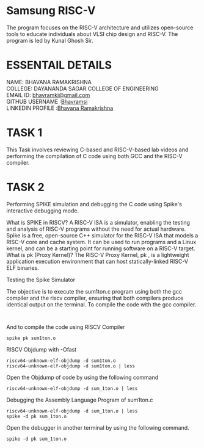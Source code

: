 # Samsung RISC-V
The program focuses on the RISC-V architecture and utilizes open-source tools to educate individuals about VLSI chip design and RISC-V. The program is led by Kunal Ghosh Sir.

# ESSENTAIL DETAILS
NAME: BHAVANA RAMAKRISHNA    
COLLEGE: DAYANANDA SAGAR COLLEGE OF ENGINEERING      
EMAIL ID: [bhavramki@gmail.com](bhavramki@gmail.com)      
GITHUB USERNAME :[Bhavramsi](https://github.com/Bhavramsi)         
LINKEDIN PROFILE :[Bhavana Ramakrishna](https://www.linkedin.com/in/bhavana-ramakrishna-1520922ba?utm_source=share&utm_campaign=share_via&utm_content=profile&utm_medium=android_app)        

# TASK 1
 This Task involves reviewing C-based and RISC-V-based lab videos and performing the compilation of C code using both GCC and the RISC-V compiler.

 # TASK 2
 Performing SPIKE simulation and debugging the C code using Spike's interactive debugging mode.

 What is SPIKE in RISCV?
A RISC-V ISA is a simulator, enabling the testing and analysis of RISC-V programs without the need for actual hardware.
Spike is a free, open-source C++ simulator for the RISC-V ISA that models a RISC-V core and cache system. It can be used to run programs and a Linux kernel, and can be a starting point for running software on a RISC-V target.
What is pk (Proxy Kernel)?
The RISC-V Proxy Kernel, pk , is a lightweight application execution environment that can host statically-linked RISC-V ELF binaries.

Testing the Spike Simulator

The objective is to execute the sum1ton.c program using both the gcc compiler and the riscv compiler, ensuring that both compilers produce identical output on the terminal. To compile the code with the gcc compiler.       
```gcc sum1ton.c
```    
```./a.out
```

And to compile the code using RISCV Compiler                       
```
spike pk sum1ton.o
```

RISCV Objdump with -Ofast        
```
riscv64-unknown-elf-objdump -d sum1ton.o
riscv64-unknown-elf-objdump -d sum1ton.o | less
 ```

Open the Objdump of code by using the following command                   
```
riscv64-unknown-elf-objdump -d sum_1ton.o | less
```


Debugging the Assembly Language Program of sum1ton.c                   
```
riscv64-unknown-elf-objdump -d sum_1ton.o | less 
spike -d pk sum_1ton.o
```

Open the debugger in another terminal by using the following command.         
```
spike -d pk sum_1ton.o
```
